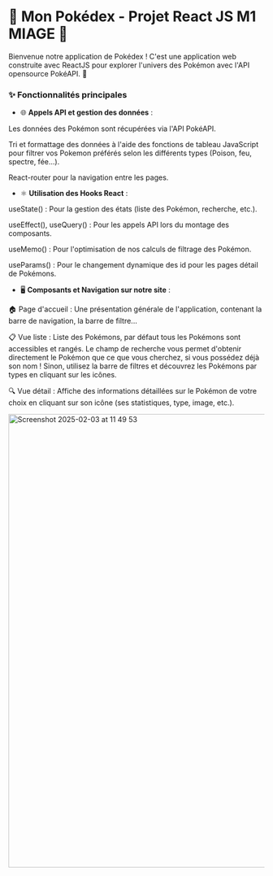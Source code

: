 
# 🌸 Mon Pokédex - Projet React JS M1 MIAGE 🌸
Bienvenue notre application de Pokédex ! C'est une application web construite avec ReactJS pour explorer l'univers des Pokémon avec l'API opensource PokéAPI. 🌟

### ✨ Fonctionnalités principales
- 🌐 **Appels API et gestion des données** : 

Les données des Pokémon sont récupérées via l'API PokéAPI.

Tri et formattage des données à l'aide des fonctions de tableau JavaScript pour filtrer vos Pokemon préférés selon les différents types (Poison, feu, spectre, fée...).

React-router pour la navigation entre les pages. 

- ⚛️ **Utilisation des Hooks React** : 

useState() : Pour la gestion des états (liste des Pokémon, recherche, etc.).


useEffect(), useQuery() : Pour les appels API lors du montage des composants.


useMemo() : Pour l'optimisation de nos calculs de filtrage des Pokémon.


useParams() : Pour le changement dynamique des id pour les pages détail de Pokémons. 

- 🖥️ **Composants et Navigation sur notre site** : 

🏠 Page d'accueil : Une présentation générale de l'application, contenant la barre de navigation, la barre de filtre...

📋 Vue liste : Liste des Pokémons, par défaut tous les Pokémons sont accessibles et rangés. Le champ de recherche vous permet d'obtenir directement le Pokémon que ce que vous cherchez, si vous possédez déjà son nom ! Sinon, utilisez la barre de filtres et découvrez les Pokémons par types en cliquant sur les icônes. 

🔍 Vue détail : Affiche des informations détaillées sur le Pokémon de votre choix en cliquant sur son icône (ses statistiques, type, image, etc.).

<img width="892" alt="Screenshot 2025-02-03 at 11 49 53" src="https://github.com/user-attachments/assets/b0de9f58-17c0-4b3f-b11b-c9ca2e2d8924" />


